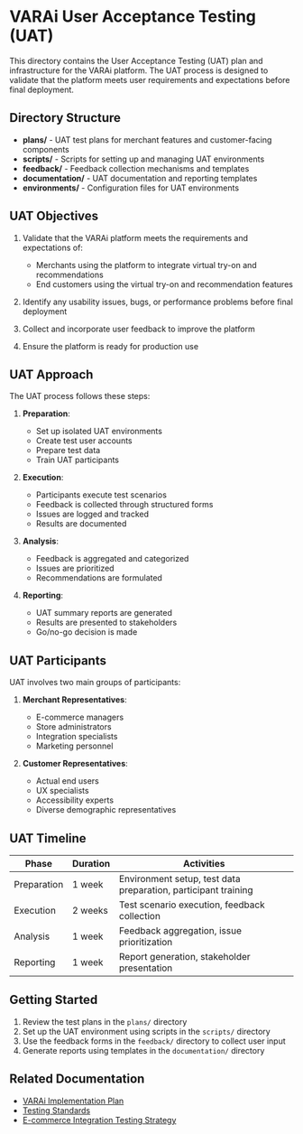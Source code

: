 # VARAi User Acceptance Testing (UAT)

This directory contains the User Acceptance Testing (UAT) plan and infrastructure for the VARAi platform. The UAT process is designed to validate that the platform meets user requirements and expectations before final deployment.

## Directory Structure

- **plans/** - UAT test plans for merchant features and customer-facing components
- **scripts/** - Scripts for setting up and managing UAT environments
- **feedback/** - Feedback collection mechanisms and templates
- **documentation/** - UAT documentation and reporting templates
- **environments/** - Configuration files for UAT environments

## UAT Objectives

1. Validate that the VARAi platform meets the requirements and expectations of:
   - Merchants using the platform to integrate virtual try-on and recommendations
   - End customers using the virtual try-on and recommendation features
   
2. Identify any usability issues, bugs, or performance problems before final deployment

3. Collect and incorporate user feedback to improve the platform

4. Ensure the platform is ready for production use

## UAT Approach

The UAT process follows these steps:

1. **Preparation**:
   - Set up isolated UAT environments
   - Create test user accounts
   - Prepare test data
   - Train UAT participants

2. **Execution**:
   - Participants execute test scenarios
   - Feedback is collected through structured forms
   - Issues are logged and tracked
   - Results are documented

3. **Analysis**:
   - Feedback is aggregated and categorized
   - Issues are prioritized
   - Recommendations are formulated

4. **Reporting**:
   - UAT summary reports are generated
   - Results are presented to stakeholders
   - Go/no-go decision is made

## UAT Participants

UAT involves two main groups of participants:

1. **Merchant Representatives**:
   - E-commerce managers
   - Store administrators
   - Integration specialists
   - Marketing personnel

2. **Customer Representatives**:
   - Actual end users
   - UX specialists
   - Accessibility experts
   - Diverse demographic representatives

## UAT Timeline

| Phase | Duration | Activities |
|-------|----------|------------|
| Preparation | 1 week | Environment setup, test data preparation, participant training |
| Execution | 2 weeks | Test scenario execution, feedback collection |
| Analysis | 1 week | Feedback aggregation, issue prioritization |
| Reporting | 1 week | Report generation, stakeholder presentation |

## Getting Started

1. Review the test plans in the `plans/` directory
2. Set up the UAT environment using scripts in the `scripts/` directory
3. Use the feedback forms in the `feedback/` directory to collect user input
4. Generate reports using templates in the `documentation/` directory

## Related Documentation

- [VARAi Implementation Plan](../../VARAI_IMPLEMENTATION_PLAN.md)
- [Testing Standards](../../docs/testing-standards.md)
- [E-commerce Integration Testing Strategy](../TESTING_STRATEGY.md)